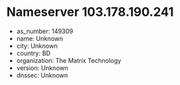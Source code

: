 # Nameserver 103.178.190.241

* as_number: 149309
* name: Unknown
* city: Unknown
* country: BD
* organization: The Matrix Technology
* version: Unknown
* dnssec: Unknown
